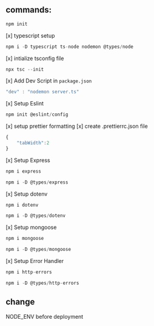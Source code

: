 ## commands:

```js
npm init
```

[x] typescript setup

```js
npm i -D typescript ts-node nodemon @types/node
```

[x] intialize tsconfig file

```js
npx tsc --init
```

[x] Add Dev Script in `package.json`

```js
"dev" : "nodemon server.ts"
```

[x] Setup Eslint

```js
npm init @eslint/config
```

[x] setup prettier formatting
[x] create .prettierrc.json file

```js
{
    "tabWidth":2
}
```

[x] Setup Express

```js
npm i express
```

```js
npm i -D @types/express
```

[x] Setup dotenv

```js
npm i dotenv
```

```js
npm i -D @types/dotenv
```

[x] Setup mongoose

```js
npm i mongoose
```

```js
npm i -D @types/mongoose
```

[x] Setup Error Handler

```js
npm i http-errors
```

```js
npm i -D @types/http-errors
```

## change

NODE_ENV before deployment
